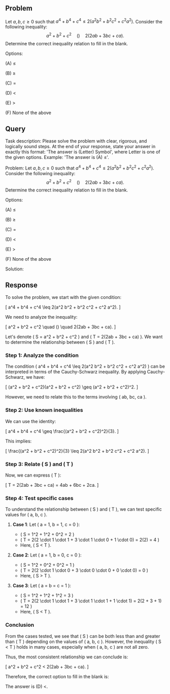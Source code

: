 ## Problem

Let $a, b, c \geq 0$ such that $a^4 + b^4 + c^4 \leq 2(a^2 b^2 + b^2 c^2 + c^2 a^2)$. Consider the following inequality:
$$
a^2 + b^2 + c^2 \quad () \quad 2(2ab + 3bc + ca).
$$
Determine the correct inequality relation to fill in the blank.

Options:

(A) $\leq$ 

(B) $\geq$

(C) $=$ 

(D) $<$

(E) $>$

(F) None of the above

## Query

Task description: Please solve the problem with clear, rigorous, and logically sound steps. At the end of your response, state your answer in exactly this format: 'The answer is (Letter) Symbol', where Letter is one of the given options. Example: 'The answer is (A) $\leq$'.

Problem: Let $a, b, c \geq 0$ such that $a^4 + b^4 + c^4 \leq 2(a^2 b^2 + b^2 c^2 + c^2 a^2)$. Consider the following inequality:
$$
a^2 + b^2 + c^2 \quad () \quad 2(2ab + 3bc + ca).
$$
Determine the correct inequality relation to fill in the blank.

Options:

(A) $\leq$ 

(B) $\geq$

(C) $=$ 

(D) $<$

(E) $>$

(F) None of the above

Solution:

## Response

To solve the problem, we start with the given condition:

\[
a^4 + b^4 + c^4 \leq 2(a^2 b^2 + b^2 c^2 + c^2 a^2).
\]

We need to analyze the inequality:

\[
a^2 + b^2 + c^2 \quad () \quad 2(2ab + 3bc + ca).
\]

Let's denote \( S = a^2 + b^2 + c^2 \) and \( T = 2(2ab + 3bc + ca) \). We want to determine the relationship between \( S \) and \( T \).

### Step 1: Analyze the condition

The condition \( a^4 + b^4 + c^4 \leq 2(a^2 b^2 + b^2 c^2 + c^2 a^2) \) can be interpreted in terms of the Cauchy-Schwarz inequality. By applying Cauchy-Schwarz, we have:

\[
(a^2 + b^2 + c^2)(a^2 + b^2 + c^2) \geq (a^2 + b^2 + c^2)^2.
\]

However, we need to relate this to the terms involving \( ab, bc, ca \).

### Step 2: Use known inequalities

We can use the identity:

\[
a^4 + b^4 + c^4 \geq \frac{(a^2 + b^2 + c^2)^2}{3}.
\]

This implies:

\[
\frac{(a^2 + b^2 + c^2)^2}{3} \leq 2(a^2 b^2 + b^2 c^2 + c^2 a^2).
\]

### Step 3: Relate \( S \) and \( T \)

Now, we can express \( T \):

\[
T = 2(2ab + 3bc + ca) = 4ab + 6bc + 2ca.
\]

### Step 4: Test specific cases

To understand the relationship between \( S \) and \( T \), we can test specific values for \( a, b, c \).

1. **Case 1**: Let \( a = 1, b = 1, c = 0 \):
   - \( S = 1^2 + 1^2 + 0^2 = 2 \)
   - \( T = 2(2 \cdot 1 \cdot 1 + 3 \cdot 1 \cdot 0 + 1 \cdot 0) = 2(2) = 4 \)
   - Here, \( S < T \).

2. **Case 2**: Let \( a = 1, b = 0, c = 0 \):
   - \( S = 1^2 + 0^2 + 0^2 = 1 \)
   - \( T = 2(2 \cdot 1 \cdot 0 + 3 \cdot 0 \cdot 0 + 0 \cdot 0) = 0 \)
   - Here, \( S > T \).

3. **Case 3**: Let \( a = b = c = 1 \):
   - \( S = 1^2 + 1^2 + 1^2 = 3 \)
   - \( T = 2(2 \cdot 1 \cdot 1 + 3 \cdot 1 \cdot 1 + 1 \cdot 1) = 2(2 + 3 + 1) = 12 \)
   - Here, \( S < T \).

### Conclusion

From the cases tested, we see that \( S \) can be both less than and greater than \( T \) depending on the values of \( a, b, c \). However, the inequality \( S < T \) holds in many cases, especially when \( a, b, c \) are not all zero.

Thus, the most consistent relationship we can conclude is:

\[
a^2 + b^2 + c^2 < 2(2ab + 3bc + ca).
\]

Therefore, the correct option to fill in the blank is:

The answer is (D) $<$.